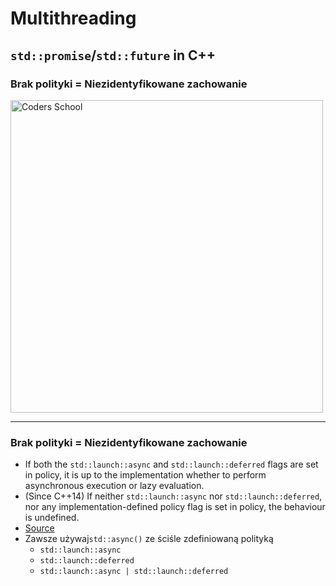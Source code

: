 <!-- .slide: data-background="#111111" -->

# Multithreading

## `std::promise`/`std::future` in C++

### Brak polityki = Niezidentyfikowane zachowanie

<a href="https://coders.school">
    <img width="500" data-src="../coders_school_logo.png" alt="Coders School" class="plain">
</a>

___

### Brak polityki = Niezidentyfikowane zachowanie

* <!-- .element: class="fragment fade-in" --> If both the <code>std::launch::async</code> and <code>std::launch::deferred</code> flags are set in policy, it is up to the implementation whether to perform asynchronous execution or lazy evaluation.
* <!-- .element: class="fragment fade-in" --> (Since C++14) If neither <code>std::launch::async</code> nor <code>std::launch::deferred</code>, nor any implementation-defined policy flag is set in policy, <span>the behaviour is undefined</span>.
* <!-- .element: class="fragment fade-in" --> <a href="https://en.cppreference.com/w/cpp/thread/async">Source</a>
* <!-- .element: class="fragment fade-in" --> Zawsze używaj<code>std::async()</code> ze ściśle zdefiniowaną polityką
  * <!-- .element: class="fragment fade-in" --> <code>std::launch::async</code>
  * <!-- .element: class="fragment fade-in" --> <code>std::launch::deferred</code>
  * <!-- .element: class="fragment fade-in" --> <code>std::launch::async | std::launch::deferred</code>
